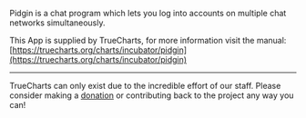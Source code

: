 Pidgin is a chat program which lets you log into accounts on multiple chat networks simultaneously.

This App is supplied by TrueCharts, for more information visit the manual: [https://truecharts.org/charts/incubator/pidgin](https://truecharts.org/charts/incubator/pidgin)

---

TrueCharts can only exist due to the incredible effort of our staff.
Please consider making a [donation](https://truecharts.org/sponsor) or contributing back to the project any way you can!
